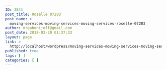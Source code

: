 ```yaml
---
ID: 2841
post_title: Roselle 07203
post_name: >
  moving-services-moving-services-moving-services-roselle-07203
author: mrgabonijeff@gmail.com
post_date: 2018-03-28 01:37:33
layout: page
link: >
  http://localhost/wordpress/moving-services-moving-services-moving-services-roselle-07203/
published: true
tags: [ ]
categories: [ ]
---
```

